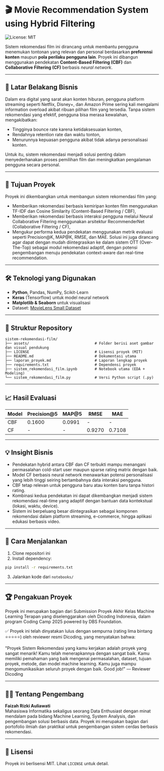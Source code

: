 
# 🎬 Movie Recommendation System using Hybrid Filtering
![License: MIT](https://img.shields.io/badge/License-MIT-yellow.svg)


Sistem rekomendasi film ini dirancang untuk membantu pengguna menemukan tontonan yang relevan dan personal berdasarkan **preferensi konten** maupun **pola perilaku pengguna lain**. Proyek ini dibangun menggunakan pendekatan **Content-Based Filtering (CBF)** dan **Collaborative Filtering (CF)** berbasis *neural network*.  

---

## 💼 Latar Belakang Bisnis

Dalam era digital yang sarat akan konten hiburan, pengguna platform streaming seperti Netflix, Disney+, dan Amazon Prime sering kali mengalami information overload akibat ribuan pilihan film yang tersedia. Tanpa sistem rekomendasi yang efektif, pengguna bisa merasa kewalahan, mengakibatkan:
  - Tingginya bounce rate karena ketidaksesuaian konten,
  - Rendahnya retention rate dan waktu tonton,
  - Menurunnya kepuasan pengguna akibat tidak adanya personalisasi konten.
    
Untuk itu, sistem rekomendasi menjadi solusi penting dalam menyederhanakan proses pemilihan film dan meningkatkan pengalaman pengguna secara personal.



---

## 🎯 Tujuan Proyek
Proyek ini dikembangkan untuk membangun sistem rekomendasi film yang:
  - Memberikan rekomendasi berbasis kemiripan konten film menggunakan TF-IDF dan Cosine Similarity (Content-Based Filtering / CBF),
  - Memberikan rekomendasi berbasis interaksi pengguna melalui Neural Collaborative Filtering menggunakan arsitektur RecommenderNet (Collaborative Filtering / CF),
  - Mengukur performa kedua pendekatan menggunakan metrik evaluasi seperti Precision@K, MAP@K, RMSE, dan MAE.
Solusi ini juga dirancang agar dapat dengan mudah diintegrasikan ke dalam sistem OTT (Over-The-Top) sebagai modul rekomendasi adaptif, dengan potensi pengembangan menuju pendekatan context-aware dan real-time recommendation.


---

## 🛠️ Teknologi yang Digunakan

- **Python**, Pandas, NumPy, Scikit-Learn
- **Keras** (Tensorflow) untuk model neural network
- **Matplotlib & Seaborn** untuk visualisasi
- Dataset: [MovieLens Small Dataset](https://www.kaggle.com/datasets/shubhammehta21/movie-lens-small-latest-dataset)

---

## 📁 Struktur Repository

```
sistem-rekomendasi-film/
├── assets/                              # Folder berisi aset gambar dan visual pendukung
├── LICENSE                              # Lisensi proyek (MIT)
├── README.md                            # Dokumentasi utama
├── laporan_proyek.md                    # Laporan lengkap proyek
├── requirements.txt                     # Dependensi proyek
├── sistem_rekomendasi_film.ipynb        # Notebook utama (EDA + Modeling)
└── sistem_rekomendasi_film.py           # Versi Python script (.py)
```

---
## 📈 Hasil Evaluasi

| Model | Precision@5 | MAP@5 | RMSE | MAE |
|-------|-------------|-------|------|-----|
| CBF   | 0.1600      | 0.0991| -    | -   |
| CF    | -           | -     | 0.9270| 0.7108 |

---
## 💡 Insight Bisnis
  - Pendekatan hybrid antara CBF dan CF terbukti mampu menangani permasalahan cold-start user maupun sparse rating matrix dengan baik.
  - Model CF berbasis neural network menawarkan potensi personalisasi yang lebih tinggi seiring bertambahnya data interaksi pengguna.
  - CBF tetap relevan untuk pengguna baru atau konten baru tanpa histori rating.
  - Kombinasi kedua pendekatan ini dapat dikembangkan menjadi sistem rekomendasi real-time yang adaptif dengan bantuan data kontekstual (lokasi, waktu, device).
  - Sistem ini berpeluang besar diintegrasikan sebagai komponen rekomendasi dalam platform streaming, e-commerce, hingga aplikasi edukasi berbasis video.
---

## 🚀 Cara Menjalankan

1. Clone repositori ini  
2. Install dependency:  
```bash
pip install -r requirements.txt
```
3. Jalankan kode dari `notebooks/`

---

## 🏆 Pengakuan Proyek
Proyek ini merupakan bagian dari Submission Proyek Akhir Kelas Machine Learning Terapan yang diselenggarakan oleh Dicoding Indonesia, dalam program Coding Camp 2025 powered by DBS Foundation.

✅ Proyek ini telah dinyatakan lulus dengan sempurna (rating lima bintang ⭐⭐⭐⭐⭐) oleh reviewer resmi Dicoding, yang menyatakan bahwa:

"Proyek Sistem Rekomendasi yang kamu kerjakan adalah proyek yang sangat menarik! Kamu telah menerapkannya dengan sangat baik. Kamu memiliki pemahaman yang baik mengenai permasalahan, dataset, tujuan proyek, metode, dan model machine learning. Kamu juga mampu mengomunikasikan seluruh proyek dengan baik. Good job!"
— Reviewer Dicoding

---

## 👩‍💻 Tentang Pengembang

**Faizah Rizki Auliawati**  
Mahasiswa Informatika sekaligus seorang Data Enthusiast dengan minat mendalam pada bidang Machine Learning, System Analysis, dan pengembangan solusi berbasis data. Proyek ini merupakan bagian dari portofolio ilmiah dan praktikal untuk pengembangan sistem cerdas berbasis rekomendasi.

---

## 📄 Lisensi

Proyek ini berlisensi MIT. Lihat `LICENSE` untuk detail.
